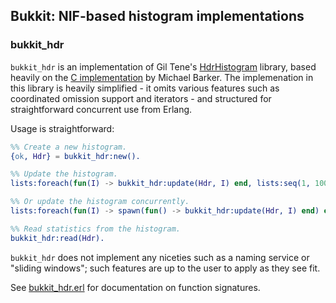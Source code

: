 ## Bukkit: NIF-based histogram implementations

### bukkit_hdr

`bukkit_hdr` is an implementation of Gil Tene's [HdrHistogram][1] library, based
heavily on the [C implementation][2] by Michael Barker. The
implemenation in this library is heavily simplified - it omits various features
such as coordinated omission support and iterators - and structured for
straightforward concurrent use from Erlang.

Usage is straightforward:

```erlang
%% Create a new histogram.
{ok, Hdr} = bukkit_hdr:new().

%% Update the histogram.
lists:foreach(fun(I) -> bukkit_hdr:update(Hdr, I) end, lists:seq(1, 1000)).

%% Or update the histogram concurrently.
lists:foreach(fun(I) -> spawn(fun() -> bukkit_hdr:update(Hdr, I) end) end, lists:seq(1, 1000)).

%% Read statistics from the histogram.
bukkit_hdr:read(Hdr).
```

`bukkit_hdr` does not implement any niceties such as a naming service or
"sliding windows"; such features are up to the user to apply as they see fit.

See [bukkit_hdr.erl][3] for documentation on function signatures.

[1]: https://github.com/HdrHistogram/HdrHistogram
[2]: https://github.com/HdrHistogram/HdrHistogram_c
[3]: apps/bukkit_hdr/src/bukkit_hdr.erl

